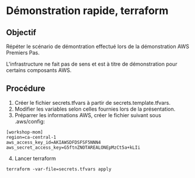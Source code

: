 # Démonstration rapide, terraform

## Objectif

Répéter le scénario de démontration effectué lors de la démonstration AWS Premiers Pas.

L'infrastructure ne fait pas de sens et est à titre de démonstration pour certains composants AWS.

## Procédure

1. Créer le fichier secrets.tfvars à partir de secrets.template.tfvars.
2. Modifier les variables selon celles fournies lors de la présentation.
3. Préparrer les informations AWS, créer le fichier suivant sous .aws/config:

```
[workshop-mom]
region=ca-central-1
aws_access_key_id=AKIAWSDFDSFSF5NNN4
aws_secret_access_key=G5ftnZNOTAREALONEpMzCt5a+kLIi
```

4. Lancer terraform

```
terraform -var-file=secrets.tfvars apply
```